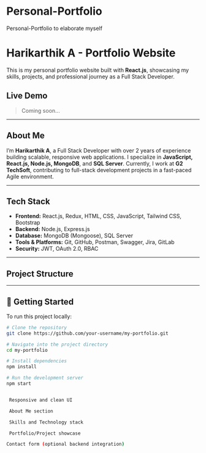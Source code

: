 # Personal-Portfolio
Personal-Portfolio to elaborate myself
#  Harikarthik A - Portfolio Website

This is my personal portfolio website built with **React.js**, showcasing my skills, projects, and professional journey as a Full Stack Developer.

##  Live Demo
> Coming soon... 

---

##  About Me

I’m **Harikarthik A**, a Full Stack Developer with over 2 years of experience building scalable, responsive web applications. I specialize in **JavaScript, React.js, Node.js, MongoDB**, and **SQL Server**. Currently, I work at **G2 TechSoft**, contributing to full-stack development projects in a fast-paced Agile environment.

---

##  Tech Stack

- **Frontend:** React.js, Redux, HTML, CSS, JavaScript, Tailwind CSS, Bootstrap
- **Backend:** Node.js, Express.js
- **Database:** MongoDB (Mongoose), SQL Server
- **Tools & Platforms:** Git, GitHub, Postman, Swagger, Jira, GitLab
- **Security:** JWT, OAuth 2.0, RBAC

---

## Project Structure


---

## 🚀 Getting Started

To run this project locally:

```bash
# Clone the repository
git clone https://github.com/your-username/my-portfolio.git

# Navigate into the project directory
cd my-portfolio

# Install dependencies
npm install

# Run the development server
npm start


 Responsive and clean UI

 About Me section

 Skills and Technology stack

 Portfolio/Project showcase

Contact form (optional backend integration)



